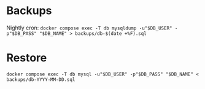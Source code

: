 # Backups
Nightly cron:
`docker compose exec -T db mysqldump -u"$DB_USER" -p"$DB_PASS" "$DB_NAME" > backups/db-$(date +%F).sql`

# Restore
`docker compose exec -T db mysql -u"$DB_USER" -p"$DB_PASS" "$DB_NAME" < backups/db-YYYY-MM-DD.sql`

